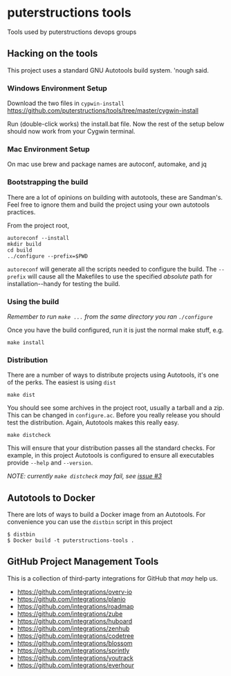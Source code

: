 puterstructions tools
=============

Tools used by puterstructions devops groups

Hacking on the tools
--------------------

This project uses a standard GNU Autotools build system.  'nough said.

### Windows Environment Setup
Download the two files in `cypwin-install`
https://github.com/puterstructions/tools/tree/master/cygwin-install

Run (double-click works) the install.bat file.  Now the rest of the setup below should now work from your Cygwin terminal.

### Mac Environment Setup
On mac use brew and package names are autoconf, automake, and jq

### Bootstrapping the build
There are a lot of opinions on building with autotools, these are Sandman's.  Feel free to ignore them and build the project using your own autotools practices.

From the project root,
```
autoreconf --install
mkdir build
cd build
../configure --prefix=$PWD
```
`autoreconf` will generate all the scripts needed to configure the build.  The `--prefix` will cause all the Makefiles to use the specified *absolute* path for installation--handy for testing the build.

### Using the build
*Remember to run `make ...` from the same directory you ran `./configure`*

Once you have the build configured, run it is just the normal make stuff, e.g.
```
make install
```
### Distribution

There are a number of ways to distribute projects using Autotools, it's one of the perks.  The easiest is using `dist`
```
make dist
```
You should see some archives in the project root, usually a tarball and a zip.  This can be changed in `configure.ac`. Before you really release you should test the distribution.  Again, Autotools makes this really easy.
```
make distcheck
```
This will ensure that your distribution passes all the standard checks.  For example, in this project Autotools is configured to ensure all executables provide `--help` and `--version`.

*NOTE: currently `make distcheck` may fail, see [issue #3](https://github.com/puterstructions/tools/issues/3)*

Autotools to Docker
-------------------

There are lots of ways to build a Docker image from an Autotools.  For convenience you can use the `distbin` script in this project

    $ distbin
    $ Docker build -t puterstructions-tools .

GitHub Project Management Tools
-------------------------------
This is a collection of third-party integrations for GitHub that *may* help us.

- https://github.com/integrations/overv-io
- https://github.com/integrations/planio
- https://github.com/integrations/roadmap
- https://github.com/integrations/zube
- https://github.com/integrations/huboard
- https://github.com/integrations/zenhub
- https://github.com/integrations/codetree
- https://github.com/integrations/blossom
- https://github.com/integrations/sprintly
- https://github.com/integrations/youtrack
- https://github.com/integrations/everhour

